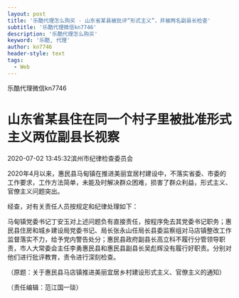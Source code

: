 ```yaml
---
layout: post
title: '乐酷代理怎么购买 - 山东省某县被批评“形式主义”，并被两名副县长检查'
subtitle: '乐酷代理微信kn7746'
description: '乐酷代理怎么购买'
keyword: '乐酷, 代理'
author: kn7746
header-style: text
tags:
  - Web
---
```

乐酷代理微信kn7746

# 山东省某县住在同一个村子里被批准形式主义两位副县长视察

2020-07-02 13:45:32滨州市纪律检查委员会

2020年4月以来，惠民县马甸镇在推进美丽宜居村建设中，不落实省委、市委的工作要求，工作方法简单，未能及时解决群众困难，损害了群众利益，形式主义、官僚主义问题突出。

经查，对有关责任人员按规定和纪律处理如下：

马甸镇党委书记丁安玉对上述问题负有直接责任，按程序免去其党委书记职务；惠民县住房和城乡建设局党委书记、局长张永山任局长县委监察组对马店镇整改工作监督落实不力，给予党内警告处分；惠民县政府副县长高立科不履行分管领导职责，市人大常委会主任李勇惠民县和惠民县副县长吴彪辉没有履行好职责。分别对他们进行批评教育，责令进行深刻检查。

（原题：关于惠民县马店镇推进美丽宜居乡村建设形式主义、官僚主义的通知）

（责任编辑：范江国一琰）

